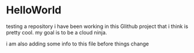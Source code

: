 # HelloWorld
testing a repository
i have been working in this GIithub project that i think is pretty cool. 
my goal is to be a cloud ninja.

i am also adding some info to this file before things change
